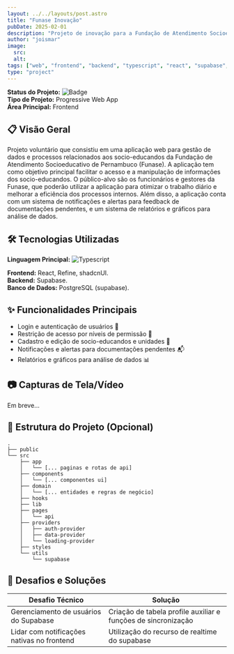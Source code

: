 ```yaml
---
layout: ../../layouts/post.astro
title: "Funase Inovação"
pubDate: 2025-02-01
description: "Projeto de inovação para a Fundação de Atendimento Socioeducativo de Pernambuco."
author: "joismar"
image:
  src:
  alt:
tags: ["web", "frontend", "backend", "typescript", "react", "supabase", "refine", "shadcnUI", "real world", "mvp", "voluntary"]
type: "project"
---
```


**Status do Projeto:** ![Badge](https://img.shields.io/badge/Status-Em%20Desenvolvimento-yellow)  
**Tipo de Projeto:** Progressive Web App \
**Área Principal:** Frontend

## 📋 Visão Geral
Projeto voluntário que consistiu em uma aplicação web para gestão de dados e processos relacionados aos socio-educandos da Fundação de Atendimento Socioeducativo de Pernambuco (Funase). A aplicação tem como objetivo principal facilitar o acesso e a manipulação de informações dos socio-educandos. O público-alvo são os funcionários e gestores da Funase, que poderão utilizar a aplicação para otimizar o trabalho diário e melhorar a eficiência dos processos internos.
Além disso, a aplicação conta com um sistema de notificações e alertas para feedback de documentações pendentes, e um sistema de relatórios e gráficos para análise de dados.

## 🛠️ Tecnologias Utilizadas
**Linguagem Principal:** ![Typescript](https://img.shields.io/badge/-Typescript-3178C6?logo=typescript&logoColor=white&style=flat)

**Frontend:** React, Refine, shadcnUI. \
**Backend:** Supabase. \
**Banco de Dados:** PostgreSQL (supabase).

## ✨ Funcionalidades Principais
- Login e autenticação de usuários 🔐
- Restrição de acesso por níveis de permissão 🔑
- Cadastro e edição de socio-educandos e unidades 📝
- Notificações e alertas para documentações pendentes 📬
- Relatórios e gráficos para análise de dados 📊

## 📷 Capturas de Tela/Vídeo
Em breve...

## 📂 Estrutura do Projeto (Opcional)
```tree
.
├── public
└── src
    ├── app
    │   └── [... paginas e rotas de api]
    ├── components
    │   └── [... componentes ui]
    ├── domain
    │   └── [... entidades e regras de negócio]
    ├── hooks
    ├── lib
    ├── pages
    │   └── api
    ├── providers
    │   ├── auth-provider
    │   ├── data-provider
    │   └── loading-provider
    ├── styles
    └── utils
        └── supabase
```

## 🚀 Desafios e Soluções

| Desafio Técnico | Solução |
|-----------------|---------|
| Gerenciamento de usuários do Supabase | Criação de tabela profile auxiliar e funções de sincronização |
| Lidar com notificações nativas no frontend | Utilização do recurso de realtime do supabase |